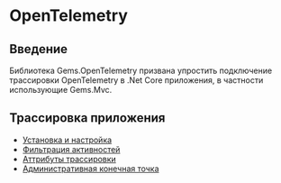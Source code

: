 # OpenTelemetry

## Введение

Библиотека Gems.OpenTelemetry призвана упростить подключение трассировки OpenTelemetry в .Net Core приложения, в частности использующие Gems.Mvc.


## Трассировка приложения

- [Установка и настройка](docs/installation.md)
- [Фильтрация активностей](docs/filtering.md)
- [Аттрибуты трассировки](docs/attributes.md)
- [Административная конечная точка](docs/trace-endpoint.md)